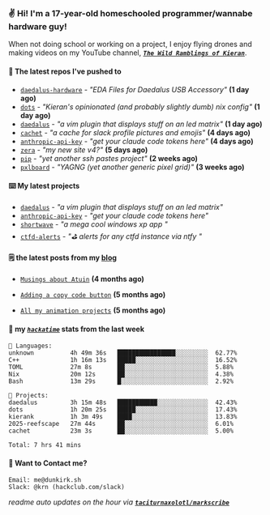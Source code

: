 ### ✌️ Hi! I'm a 17-year-old homeschooled programmer/wannabe hardware guy!

When not doing school or working on a project, I enjoy flying drones and making videos on my YouTube channel, [**_`The Wild Ramblings of Kieran`_**](https://youtube.com/@kieran.rambles).

#### 👷 The latest repos I've pushed to

- [`daedalus-hardware`](https://github.com/geschmit/daedalus-hardware) - _"EDA Files for Daedalus USB Accessory"_ **(1 day ago)**
- [`dots`](https://github.com/taciturnaxolotl/dots) - _"Kieran's opinionated (and probably slightly dumb) nix config"_ **(1 day ago)**
- [`daedalus`](https://github.com/taciturnaxolotl/daedalus) - _"a vim plugin that displays stuff on an led matrix"_ **(1 day ago)**
- [`cachet`](https://github.com/taciturnaxolotl/cachet) - _"a cache for slack profile pictures and emojis"_ **(4 days ago)**
- [`anthropic-api-key`](https://github.com/taciturnaxolotl/anthropic-api-key) - _"get your claude code tokens here"_ **(4 days ago)**
- [`zera`](https://github.com/taciturnaxolotl/zera) - _"my new site v4?"_ **(5 days ago)**
- [`pip`](https://github.com/taciturnaxolotl/pip) - _"yet another ssh pastes project"_ **(2 weeks ago)**
- [`pxlboard`](https://github.com/taciturnaxolotl/pxlboard) - _"YAGNG (yet another generic pixel grid)"_ **(3 weeks ago)**

#### ⌨️ My latest projects

- [`daedalus`](https://github.com/taciturnaxolotl/daedalus) - _"a vim plugin that displays stuff on an led matrix"_
- [`anthropic-api-key`](https://github.com/taciturnaxolotl/anthropic-api-key) - _"get your claude code tokens here"_
- [`shortwave`](https://github.com/taciturnaxolotl/shortwave) - _"a mega cool windows xp app "_
- [`ctfd-alerts`](https://github.com/taciturnaxolotl/ctfd-alerts) - _"⛳ alerts for any ctfd instance via ntfy "_

#### 🗒️ the latest posts from my [blog](https://dunkirk.sh)

- [`Musings about Atuin`](https://dunkirk.sh/blog/atuin/) **(4 months ago)**

- [`Adding a copy code button`](https://dunkirk.sh/blog/adding-a-copy-button/) **(5 months ago)**

- [`All my animation projects`](https://dunkirk.sh/blog/my-animations/) **(5 months ago)**



#### 📡 my [_`hackatime`_](https://waka.hackclub.com) stats from the last week

```text
💾 Languages:
unknown          4h 49m 36s   ████████████████░░░░░░░░░  62.77%
C++              1h 16m 13s   █████░░░░░░░░░░░░░░░░░░░░  16.52%
TOML             27m 8s       ██░░░░░░░░░░░░░░░░░░░░░░░  5.88%
Nix              20m 12s      ██░░░░░░░░░░░░░░░░░░░░░░░  4.38%
Bash             13m 29s      █░░░░░░░░░░░░░░░░░░░░░░░░  2.92%

💼 Projects:
daedalus         3h 15m 48s   ███████████░░░░░░░░░░░░░░  42.43%
dots             1h 20m 25s   █████░░░░░░░░░░░░░░░░░░░░  17.43%
kierank          1h 3m 49s    ████░░░░░░░░░░░░░░░░░░░░░  13.83%
2025-reefscape   27m 44s      ██░░░░░░░░░░░░░░░░░░░░░░░  6.01%
cachet           23m 3s       ██░░░░░░░░░░░░░░░░░░░░░░░  5.00%

Total: 7 hrs 41 mins
```

#### 📮 Want to Contact me?

```text
Email: me@dunkirk.sh
Slack: @krn (hackclub.com/slack)
```

_readme auto updates on the hour via [**`taciturnaxolotl/markscribe`**](https://github.com/taciturnaxolotl/markscribe)_
